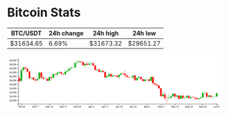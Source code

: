 # Bitcoin Stats

BTC/USDT|24h change|24h high|24h low|
|---|---|---|---|
|$31634.65|6.69%|$31673.32|$29651.27|

<img src="./chart.svg">
